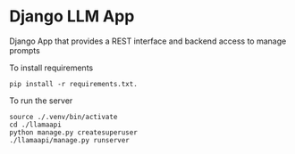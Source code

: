 # Django LLM App
 Django App that provides a REST interface and backend access to manage prompts


To install requirements
```
pip install -r requirements.txt.
```

To run the server
```
source ./.venv/bin/activate
cd ./llamaapi
python manage.py createsuperuser
./llamaapi/manage.py runserver
```